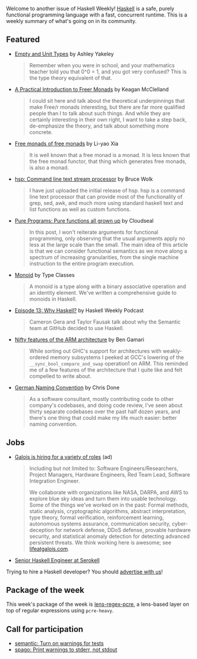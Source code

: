 Welcome to another issue of Haskell Weekly!
[Haskell](https://www.haskell.org) is a safe, purely functional programming language with a fast, concurrent runtime.
This is a weekly summary of what's going on in its community.

## Featured

-   [Empty and Unit Types](https://semantic.org/post/empty-and-unit-types/) by Ashley Yakeley

    > Remember when you were in school, and your mathematics teacher told you that 0^0 = 1, and you got very confused? This is the type theory equivalent of that.

-   [A Practical Introduction to Freer Monads](https://captjakk.com/posts/2019-05-12-practical-intro-eff.html) by Keagan McClelland

    > I could sit here and talk about the theoretical underpinnings that make Free/r monads interesting, but there are far more qualified people than I to talk about such things. And while they are certainly interesting in their own right, I want to take a step back, de-emphasize the theory, and talk about something more concrete.

-   [Free monads of free monads](https://blog.poisson.chat/posts/2019-06-09-free-monads-free-monads.html) by Li-yao Xia

    > It is well known that a free monad is a monad. It is less known that the free monad functor, that thing which generates free monads, is also a monad.

-   [hsp: Command line text stream processor](https://np.reddit.com/r/haskell/comments/bycoj8/hsp_a_haskell_command_line_text_stream_processor/) by Bruce Wolk

    > I have just uploaded the initial release of hsp. hsp is a command line text processor that can provide most of the functionality of grep, sed, awk, and much more using standard haskell text and list functions as well as custom functions.

-   [Pure Programs: Pure functions all grown up](https://www.cloudseal.io/blog/2019-06-07-pure-programs) by Cloudseal

    > In this post, I won't reiterate arguments for functional programming, only observing that the usual arguments apply no less at the large scale than the small. The main idea of this article is that we can consider functional semantics as we move along a spectrum of increasing granularities, from the single machine instruction to the entire program execution.

-   [Monoid](https://typeclasses.com/monoid) by Type Classes

    > A monoid is a type along with a binary associative operation and an identity element. We've written a comprehensive guide to monoids in Haskell.

-   [Episode 13: Why Haskell?](https://haskellweekly.news/podcast/episodes/13.html) by Haskell Weekly Podcast

    > Cameron Gera and Taylor Fausak talk about why the Semantic team at GitHub decided to use Haskell.

-   [Nifty features of the ARM architecture](https://www.smart-cactus.org/~ben/posts/2019-06-06-memory-barriers-on-arm.html) by Ben Gamari

    > While sorting out GHC's support for architectures with weakly-ordered memory subsystems I peeked at GCC's lowering of the `__sync_bool_compare_and_swap` operation1 on ARM. This reminded me of a few features of the architecture that I quite like and felt compelled to write about.

-   [German Naming Convention](https://chrisdone.com/posts/german-naming-convention/) by Chris Done

    > As a software consultant, mostly contributing code to other company's codebases, and doing code review, I've seen about thirty separate codebases over the past half dozen years, and there's one thing that could make my life much easier: better naming convention.

## Jobs

-   [Galois is hiring for a variety of roles](https://galois.com/careers/) (ad)

    > Including but not limited to: Software Engineers/Researchers, Project Managers, Hardware Engineers, Red Team Lead, Software Integration Engineer.
    >
    > We collaborate with organizations like NASA, DARPA, and AWS to explore blue sky ideas and turn them into usable technology. Some of the things we've worked on in the past: Formal methods, static analysis, cryptographic algorithms, abstract interpretation, type theory, formal verification, reinforcement learning, autonomous systems assurance, communication security, cyber-deception for network defense, DDoS defense, provable hardware security, and statistical anomaly detection for detecting advanced persistent threats. We think working here is awesome; see [lifeatgalois.com](https://lifeatgalois.com).

-   [Senior Haskell Engineer at Serokell](https://np.reddit.com/r/haskell/comments/bzpp7y/job_serokell_seeks_a_senior_haskell_engineer/)

Trying to hire a Haskell developer?
You should [advertise with us](https://haskellweekly.news/advertising.html)!

## Package of the week

This week's package of the week is [lens-regex-pcre](https://hackage.haskell.org/package/lens-regex-pcre-0.3.0.0), a lens-based layer on top of regular expressions using `pcre-heavy`.

## Call for participation

-   [semantic: Turn on warnings for tests](https://github.com/github/semantic/issues/127)
-   [spago: Print warnings to stderr, not stdout](https://github.com/spacchetti/spago/issues/256)
